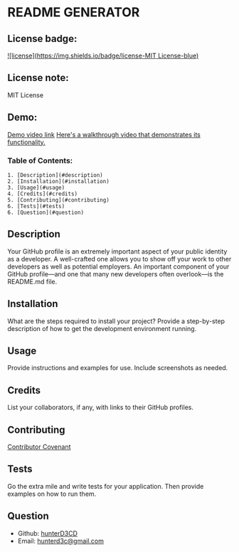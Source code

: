 # README GENERATOR

  ## License badge:
  [![license](https://img.shields.io/badge/license-MIT License-blue)](https://shields.io)
  ## License note:
  MIT License

  ## Demo:
  [Demo video link](https://drive.google.com/file/d/1MtoK5FBLl3-TtHBgO6tgibzepQIthB59/view)
  [Here's a walkthrough video that demonstrates its functionality.](./demo.gif)

  ### Table of Contents:
    1. [Description](#description)
    2. [Installation](#installation)
    3. [Usage](#usage)
    4. [Credits](#credits)
    5. [Contributing](#contributing)
    6. [Tests](#tests)
    6. [Question](#question)
    
  ## Description 
  Your GitHub profile is an extremely important aspect of your public identity as a developer. A well-crafted one allows you to show off your work to other developers as well as potential employers. An important component of your GitHub profile—and one that many new developers often overlook—is the README.md file.

  ## Installation
  What are the steps required to install your project? Provide a step-by-step description of how to get the development environment running.

  ## Usage
  Provide instructions and examples for use. Include screenshots as needed.

  ## Credits
  List your collaborators, if any, with links to their GitHub profiles.

  ## Contributing
  [Contributor Covenant](https://www.contributor-covenant.org/)

  ## Tests
  Go the extra mile and write tests for your application. Then provide examples on how to run them.

  ## Question
  * Github: [hunterD3CD](https://github.com/hunterD3CD)
  * Email: hunterd3c@gmail.com 
